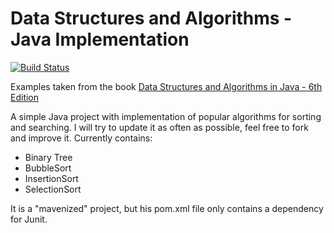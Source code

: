 # Data Structures and Algorithms - Java Implementation

[![Build Status](https://travis-ci.org/rafaelcfreire/Java-Algorithms.png)](https://travis-ci.org/rafaelcfreire/Java-Algorithms)

Examples taken from the book <a href="http://www.amazon.com/Data-Structures-Algorithms-Michael-Goodrich/dp/1118771338/ref=sr_1_1?s=books&ie=UTF8&qid=1441142177&sr=1-1&keywords=data+structures+and+algorithms+in+java+6th+edition&pebp=1441142169982&perid=0ZQ0Q3XPRFZPWF6SMCAA">Data Structures and Algorithms in Java - 6th Edition</a>

A simple Java project with implementation of popular algorithms for sorting and searching. I will try to update it as often as possible, feel free to fork and improve it.
Currently contains:
* Binary Tree
* BubbleSort
* InsertionSort
* SelectionSort

It is a "mavenized" project, but his pom.xml file only contains a dependency for Junit. 
